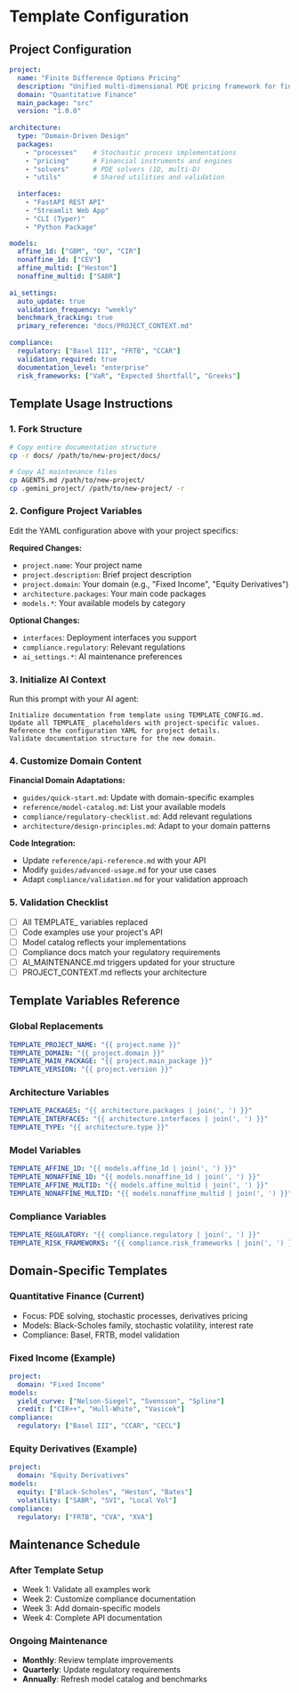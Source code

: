 # Template Configuration

## Project Configuration
```yaml
project:
  name: "Finite Difference Options Pricing"
  description: "Unified multi-dimensional PDE pricing framework for financial derivatives"
  domain: "Quantitative Finance"
  main_package: "src"
  version: "1.0.0"
  
architecture:
  type: "Domain-Driven Design"
  packages: 
    - "processes"    # Stochastic process implementations
    - "pricing"      # Financial instruments and engines
    - "solvers"      # PDE solvers (1D, multi-D)
    - "utils"        # Shared utilities and validation
  
  interfaces:
    - "FastAPI REST API"
    - "Streamlit Web App" 
    - "CLI (Typer)"
    - "Python Package"

models:
  affine_1d: ["GBM", "OU", "CIR"]
  nonaffine_1d: ["CEV"]
  affine_multid: ["Heston"]
  nonaffine_multid: ["SABR"]
  
ai_settings:
  auto_update: true
  validation_frequency: "weekly"
  benchmark_tracking: true
  primary_reference: "docs/PROJECT_CONTEXT.md"
  
compliance:
  regulatory: ["Basel III", "FRTB", "CCAR"]
  validation_required: true
  documentation_level: "enterprise"
  risk_frameworks: ["VaR", "Expected Shortfall", "Greeks"]
```

## Template Usage Instructions

### 1. Fork Structure
```bash
# Copy entire documentation structure
cp -r docs/ /path/to/new-project/docs/

# Copy AI maintenance files
cp AGENTS.md /path/to/new-project/
cp .gemini_project/ /path/to/new-project/ -r
```

### 2. Configure Project Variables
Edit the YAML configuration above with your project specifics:

**Required Changes:**
- `project.name`: Your project name
- `project.description`: Brief project description
- `project.domain`: Your domain (e.g., "Fixed Income", "Equity Derivatives")
- `architecture.packages`: Your main code packages
- `models.*`: Your available models by category

**Optional Changes:**
- `interfaces`: Deployment interfaces you support
- `compliance.regulatory`: Relevant regulations
- `ai_settings.*`: AI maintenance preferences

### 3. Initialize AI Context
Run this prompt with your AI agent:
```
Initialize documentation from template using TEMPLATE_CONFIG.md.
Update all TEMPLATE_ placeholders with project-specific values.
Reference the configuration YAML for project details.
Validate documentation structure for the new domain.
```

### 4. Customize Domain Content

**Financial Domain Adaptations:**
- `guides/quick-start.md`: Update with domain-specific examples
- `reference/model-catalog.md`: List your available models
- `compliance/regulatory-checklist.md`: Add relevant regulations
- `architecture/design-principles.md`: Adapt to your domain patterns

**Code Integration:**
- Update `reference/api-reference.md` with your API
- Modify `guides/advanced-usage.md` for your use cases
- Adapt `compliance/validation.md` for your validation approach

### 5. Validation Checklist
- [ ] All TEMPLATE_ variables replaced
- [ ] Code examples use your project's API
- [ ] Model catalog reflects your implementations
- [ ] Compliance docs match your regulatory requirements
- [ ] AI_MAINTENANCE.md triggers updated for your structure
- [ ] PROJECT_CONTEXT.md reflects your architecture

## Template Variables Reference

### Global Replacements
```yaml
TEMPLATE_PROJECT_NAME: "{{ project.name }}"
TEMPLATE_DOMAIN: "{{ project.domain }}"
TEMPLATE_MAIN_PACKAGE: "{{ project.main_package }}"
TEMPLATE_VERSION: "{{ project.version }}"
```

### Architecture Variables
```yaml
TEMPLATE_PACKAGES: "{{ architecture.packages | join(', ') }}"
TEMPLATE_INTERFACES: "{{ architecture.interfaces | join(', ') }}"
TEMPLATE_TYPE: "{{ architecture.type }}"
```

### Model Variables
```yaml
TEMPLATE_AFFINE_1D: "{{ models.affine_1d | join(', ') }}"
TEMPLATE_NONAFFINE_1D: "{{ models.nonaffine_1d | join(', ') }}"
TEMPLATE_AFFINE_MULTID: "{{ models.affine_multid | join(', ') }}"
TEMPLATE_NONAFFINE_MULTID: "{{ models.nonaffine_multid | join(', ') }}"
```

### Compliance Variables
```yaml
TEMPLATE_REGULATORY: "{{ compliance.regulatory | join(', ') }}"
TEMPLATE_RISK_FRAMEWORKS: "{{ compliance.risk_frameworks | join(', ') }}"
```

## Domain-Specific Templates

### Quantitative Finance (Current)
- Focus: PDE solving, stochastic processes, derivatives pricing
- Models: Black-Scholes family, stochastic volatility, interest rate
- Compliance: Basel, FRTB, model validation

### Fixed Income (Example)
```yaml
project:
  domain: "Fixed Income"
models:
  yield_curve: ["Nelson-Siegel", "Svensson", "Spline"]
  credit: ["CIR++", "Hull-White", "Vasicek"]
compliance:
  regulatory: ["Basel III", "CCAR", "CECL"]
```

### Equity Derivatives (Example)
```yaml
project:
  domain: "Equity Derivatives"
models:
  equity: ["Black-Scholes", "Heston", "Bates"]
  volatility: ["SABR", "SVI", "Local Vol"]
compliance:
  regulatory: ["FRTB", "CVA", "XVA"]
```

## Maintenance Schedule

### After Template Setup
- Week 1: Validate all examples work
- Week 2: Customize compliance documentation
- Week 3: Add domain-specific models
- Week 4: Complete API documentation

### Ongoing Maintenance
- **Monthly**: Review template improvements
- **Quarterly**: Update regulatory requirements
- **Annually**: Refresh model catalog and benchmarks
